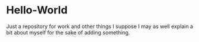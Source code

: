 # Hello-World
Just a repository for work and other things
I suppose I may as well explain a bit about myself for the sake of adding something. 
